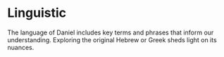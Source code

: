 # Linguistic

The language of Daniel includes key terms and phrases that inform our understanding. Exploring the original Hebrew or Greek sheds light on its nuances.

